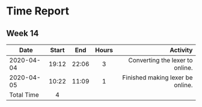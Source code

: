 # Time Report

## Week 14
| Date		| Start | End	| Hours	| Activity						|
|---------------|:-----:|:-----:|:-----:|------------------------------------------------------:|
| 2020-04-04	| 19:12 | 22:06	| 3	| Converting the lexer to online.			|
| 2020-04-05	| 10:22	| 11:09	| 1	| Finished making lexer be online.			|
| Total Time	| 4	|
